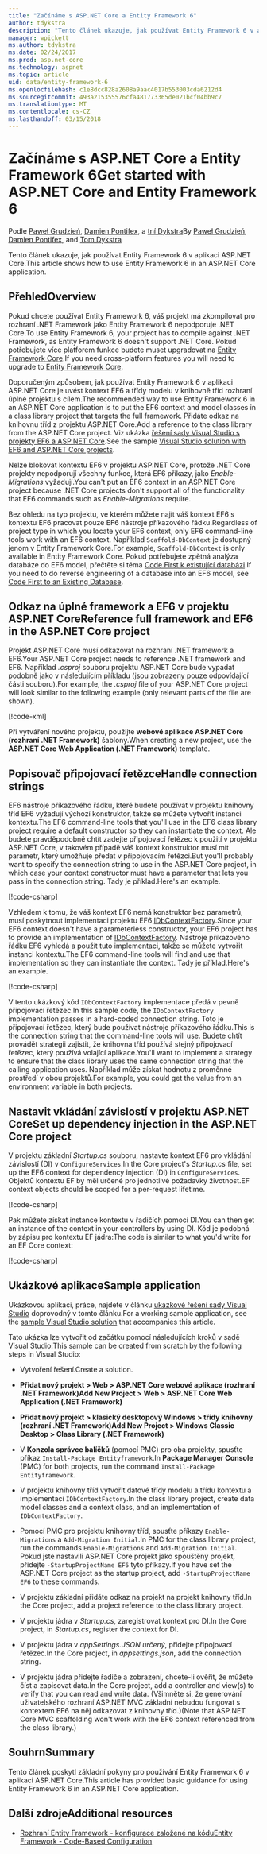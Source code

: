 ```yaml
---
title: "Začínáme s ASP.NET Core a Entity Framework 6"
author: tdykstra
description: "Tento článek ukazuje, jak používat Entity Framework 6 v aplikaci ASP.NET Core."
manager: wpickett
ms.author: tdykstra
ms.date: 02/24/2017
ms.prod: asp.net-core
ms.technology: aspnet
ms.topic: article
uid: data/entity-framework-6
ms.openlocfilehash: c1e8dcc828a2608a9aac4017b553003cda6212d4
ms.sourcegitcommit: 493a215355576cfa481773365de021bcf04bb9c7
ms.translationtype: MT
ms.contentlocale: cs-CZ
ms.lasthandoff: 03/15/2018
---
```

# <a name="get-started-with-aspnet-core-and-entity-framework-6"></a><span data-ttu-id="61fe7-103">Začínáme s ASP.NET Core a Entity Framework 6</span><span class="sxs-lookup"><span data-stu-id="61fe7-103">Get started with ASP.NET Core and Entity Framework 6</span></span>

<span data-ttu-id="61fe7-104">Podle [Paweł Grudzień](https://github.com/pgrudzien12), [Damien Pontifex](https://github.com/DamienPontifex), a [tní Dykstra](https://github.com/tdykstra)</span><span class="sxs-lookup"><span data-stu-id="61fe7-104">By [Paweł Grudzień](https://github.com/pgrudzien12), [Damien Pontifex](https://github.com/DamienPontifex), and [Tom Dykstra](https://github.com/tdykstra)</span></span>

<span data-ttu-id="61fe7-105">Tento článek ukazuje, jak používat Entity Framework 6 v aplikaci ASP.NET Core.</span><span class="sxs-lookup"><span data-stu-id="61fe7-105">This article shows how to use Entity Framework 6 in an ASP.NET Core application.</span></span>

## <a name="overview"></a><span data-ttu-id="61fe7-106">Přehled</span><span class="sxs-lookup"><span data-stu-id="61fe7-106">Overview</span></span>

<span data-ttu-id="61fe7-107">Pokud chcete používat Entity Framework 6, váš projekt má zkompilovat pro rozhraní .NET Framework jako Entity Framework 6 nepodporuje .NET Core.</span><span class="sxs-lookup"><span data-stu-id="61fe7-107">To use Entity Framework 6, your project has to compile against .NET Framework, as Entity Framework 6 doesn't support .NET Core.</span></span> <span data-ttu-id="61fe7-108">Pokud potřebujete více platforem funkce budete muset upgradovat na [Entity Framework Core](https://docs.microsoft.com/ef/).</span><span class="sxs-lookup"><span data-stu-id="61fe7-108">If you need cross-platform features you will need to upgrade to [Entity Framework Core](https://docs.microsoft.com/ef/).</span></span>

<span data-ttu-id="61fe7-109">Doporučeným způsobem, jak používat Entity Framework 6 v aplikaci ASP.NET Core je uvést kontext EF6 a třídy modelu v knihovně tříd rozhraní úplné projektu s cílem.</span><span class="sxs-lookup"><span data-stu-id="61fe7-109">The recommended way to use Entity Framework 6 in an ASP.NET Core application is to put the EF6 context and model classes in a class library project that targets the full framework.</span></span> <span data-ttu-id="61fe7-110">Přidáte odkaz na knihovnu tříd z projektu ASP.NET Core.</span><span class="sxs-lookup"><span data-stu-id="61fe7-110">Add a reference to the class library from the ASP.NET Core project.</span></span> <span data-ttu-id="61fe7-111">Viz ukázka [řešení sady Visual Studio s projekty EF6 a ASP.NET Core](https://github.com/aspnet/Docs/tree/master/aspnetcore/data/entity-framework-6/sample/).</span><span class="sxs-lookup"><span data-stu-id="61fe7-111">See the sample [Visual Studio solution with EF6 and ASP.NET Core projects](https://github.com/aspnet/Docs/tree/master/aspnetcore/data/entity-framework-6/sample/).</span></span>

<span data-ttu-id="61fe7-112">Nelze blokovat kontextu EF6 v projektu ASP.NET Core, protože .NET Core projekty nepodporují všechny funkce, která EF6 příkazy, jako *Enable-Migrations* vyžadují.</span><span class="sxs-lookup"><span data-stu-id="61fe7-112">You can't put an EF6 context in an ASP.NET Core project because .NET Core projects don't support all of the functionality that EF6 commands such as *Enable-Migrations* require.</span></span>

<span data-ttu-id="61fe7-113">Bez ohledu na typ projektu, ve kterém můžete najít váš kontext EF6 s kontextu EF6 pracovat pouze EF6 nástroje příkazového řádku.</span><span class="sxs-lookup"><span data-stu-id="61fe7-113">Regardless of project type in which you locate your EF6 context, only EF6 command-line tools work with an EF6 context.</span></span> <span data-ttu-id="61fe7-114">Například `Scaffold-DbContext` je dostupný jenom v Entity Framework Core.</span><span class="sxs-lookup"><span data-stu-id="61fe7-114">For example, `Scaffold-DbContext` is only available in Entity Framework Core.</span></span> <span data-ttu-id="61fe7-115">Pokud potřebujete zpětná analýza databáze do EF6 model, přečtěte si téma [Code First k existující databázi](https://msdn.microsoft.com/jj200620).</span><span class="sxs-lookup"><span data-stu-id="61fe7-115">If you need to do reverse engineering of a database into an EF6 model, see [Code First to an Existing Database](https://msdn.microsoft.com/jj200620).</span></span>

## <a name="reference-full-framework-and-ef6-in-the-aspnet-core-project"></a><span data-ttu-id="61fe7-116">Odkaz na úplné framework a EF6 v projektu ASP.NET Core</span><span class="sxs-lookup"><span data-stu-id="61fe7-116">Reference full framework and EF6 in the ASP.NET Core project</span></span>

<span data-ttu-id="61fe7-117">Projekt ASP.NET Core musí odkazovat na rozhraní .NET framework a EF6.</span><span class="sxs-lookup"><span data-stu-id="61fe7-117">Your ASP.NET Core project needs to reference .NET framework and EF6.</span></span> <span data-ttu-id="61fe7-118">Například *.csproj* souboru projektu ASP.NET Core bude vypadat podobně jako v následujícím příkladu (jsou zobrazeny pouze odpovídající části souboru).</span><span class="sxs-lookup"><span data-stu-id="61fe7-118">For example, the *.csproj* file of your ASP.NET Core project will look similar to the following example (only relevant parts of the file are shown).</span></span>

[!code-xml[](entity-framework-6/sample/MVCCore/MVCCore.csproj?range=3-9&highlight=2)]

<span data-ttu-id="61fe7-119">Při vytváření nového projektu, použijte **webové aplikace ASP.NET Core (rozhraní .NET Framework)** šablony.</span><span class="sxs-lookup"><span data-stu-id="61fe7-119">When creating a new project, use the **ASP.NET Core Web Application (.NET Framework)** template.</span></span>

## <a name="handle-connection-strings"></a><span data-ttu-id="61fe7-120">Popisovač připojovací řetězce</span><span class="sxs-lookup"><span data-stu-id="61fe7-120">Handle connection strings</span></span>

<span data-ttu-id="61fe7-121">EF6 nástroje příkazového řádku, které budete používat v projektu knihovny tříd EF6 vyžadují výchozí konstruktor, takže se můžete vytvořit instanci kontextu.</span><span class="sxs-lookup"><span data-stu-id="61fe7-121">The EF6 command-line tools that you'll use in the EF6 class library project require a default constructor so they can instantiate the context.</span></span> <span data-ttu-id="61fe7-122">Ale budete pravděpodobně chtít zadejte připojovací řetězec k použití v projektu ASP.NET Core, v takovém případě váš kontext konstruktor musí mít parametr, který umožňuje předat v připojovacím řetězci.</span><span class="sxs-lookup"><span data-stu-id="61fe7-122">But you'll probably want to specify the connection string to use in the ASP.NET Core project, in which case your context constructor must have a parameter that lets you pass in the connection string.</span></span> <span data-ttu-id="61fe7-123">Tady je příklad.</span><span class="sxs-lookup"><span data-stu-id="61fe7-123">Here's an example.</span></span>

[!code-csharp[](entity-framework-6/sample/EF6/SchoolContext.cs?name=snippet_Constructor)]

<span data-ttu-id="61fe7-124">Vzhledem k tomu, že váš kontext EF6 nemá konstruktor bez parametrů, musí poskytnout implementaci projektu EF6 [IDbContextFactory](https://msdn.microsoft.com/library/hh506876).</span><span class="sxs-lookup"><span data-stu-id="61fe7-124">Since your EF6 context doesn't have a parameterless constructor, your EF6 project has to provide an implementation of [IDbContextFactory](https://msdn.microsoft.com/library/hh506876).</span></span> <span data-ttu-id="61fe7-125">Nástroje příkazového řádku EF6 vyhledá a použít tuto implementaci, takže se můžete vytvořit instanci kontextu.</span><span class="sxs-lookup"><span data-stu-id="61fe7-125">The EF6 command-line tools will find and use that implementation so they can instantiate the context.</span></span> <span data-ttu-id="61fe7-126">Tady je příklad.</span><span class="sxs-lookup"><span data-stu-id="61fe7-126">Here's an example.</span></span>

[!code-csharp[](entity-framework-6/sample/EF6/SchoolContextFactory.cs?name=snippet_IDbContextFactory)]

<span data-ttu-id="61fe7-127">V tento ukázkový kód `IDbContextFactory` implementace předá v pevně připojovací řetězec.</span><span class="sxs-lookup"><span data-stu-id="61fe7-127">In this sample code, the `IDbContextFactory` implementation passes in a hard-coded connection string.</span></span> <span data-ttu-id="61fe7-128">Toto je připojovací řetězec, který bude používat nástroje příkazového řádku.</span><span class="sxs-lookup"><span data-stu-id="61fe7-128">This is the connection string that the command-line tools will use.</span></span> <span data-ttu-id="61fe7-129">Budete chtít provádět strategii zajistit, že knihovna tříd používá stejný připojovací řetězec, který používá volající aplikace.</span><span class="sxs-lookup"><span data-stu-id="61fe7-129">You'll want to implement a strategy to ensure that the class library uses the same connection string that the calling application uses.</span></span> <span data-ttu-id="61fe7-130">Například může získat hodnotu z proměnné prostředí v obou projektů.</span><span class="sxs-lookup"><span data-stu-id="61fe7-130">For example, you could get the value from an environment variable in both projects.</span></span>

## <a name="set-up-dependency-injection-in-the-aspnet-core-project"></a><span data-ttu-id="61fe7-131">Nastavit vkládání závislostí v projektu ASP.NET Core</span><span class="sxs-lookup"><span data-stu-id="61fe7-131">Set up dependency injection in the ASP.NET Core project</span></span>

<span data-ttu-id="61fe7-132">V projektu základní *Startup.cs* souboru, nastavte kontext EF6 pro vkládání závislostí (DI) v `ConfigureServices`.</span><span class="sxs-lookup"><span data-stu-id="61fe7-132">In the Core project's *Startup.cs* file, set up the EF6 context for dependency injection (DI) in `ConfigureServices`.</span></span> <span data-ttu-id="61fe7-133">Objektů kontextu EF by měl určené pro jednotlivé požadavky životnost.</span><span class="sxs-lookup"><span data-stu-id="61fe7-133">EF context objects should be scoped for a per-request lifetime.</span></span>

[!code-csharp[](entity-framework-6/sample/MVCCore/Startup.cs?name=snippet_ConfigureServices&highlight=5)]

<span data-ttu-id="61fe7-134">Pak můžete získat instance kontextu v řadičích pomocí DI.</span><span class="sxs-lookup"><span data-stu-id="61fe7-134">You can then get an instance of the context in your controllers by using DI.</span></span> <span data-ttu-id="61fe7-135">Kód je podobná by zápisu pro kontextu EF jádra:</span><span class="sxs-lookup"><span data-stu-id="61fe7-135">The code is similar to what you'd write for an EF Core context:</span></span>

[!code-csharp[](entity-framework-6/sample/MVCCore/Controllers/StudentsController.cs?name=snippet_ContextInController)]

## <a name="sample-application"></a><span data-ttu-id="61fe7-136">Ukázkové aplikace</span><span class="sxs-lookup"><span data-stu-id="61fe7-136">Sample application</span></span>

<span data-ttu-id="61fe7-137">Ukázkovou aplikaci, práce, najdete v článku [ukázkové řešení sady Visual Studio](https://github.com/aspnet/Docs/tree/master/aspnetcore/data/entity-framework-6/sample/) doprovodný v tomto článku.</span><span class="sxs-lookup"><span data-stu-id="61fe7-137">For a working sample application, see the [sample Visual Studio solution](https://github.com/aspnet/Docs/tree/master/aspnetcore/data/entity-framework-6/sample/) that accompanies this article.</span></span>

<span data-ttu-id="61fe7-138">Tato ukázka lze vytvořit od začátku pomocí následujících kroků v sadě Visual Studio:</span><span class="sxs-lookup"><span data-stu-id="61fe7-138">This sample can be created from scratch by the following steps in Visual Studio:</span></span>

* <span data-ttu-id="61fe7-139">Vytvoření řešení.</span><span class="sxs-lookup"><span data-stu-id="61fe7-139">Create a solution.</span></span>

* <span data-ttu-id="61fe7-140">**Přidat nový projekt > Web > ASP.NET Core webové aplikace (rozhraní .NET Framework)**</span><span class="sxs-lookup"><span data-stu-id="61fe7-140">**Add New Project > Web > ASP.NET Core Web Application (.NET Framework)**</span></span>

* <span data-ttu-id="61fe7-141">**Přidat nový projekt > klasický desktopový Windows > třídy knihovny (rozhraní .NET Framework)**</span><span class="sxs-lookup"><span data-stu-id="61fe7-141">**Add New Project > Windows Classic Desktop > Class Library (.NET Framework)**</span></span>

* <span data-ttu-id="61fe7-142">V **Konzola správce balíčků** (pomocí PMC) pro oba projekty, spusťte příkaz `Install-Package Entityframework`.</span><span class="sxs-lookup"><span data-stu-id="61fe7-142">In **Package Manager Console** (PMC) for both projects, run the command `Install-Package Entityframework`.</span></span>

* <span data-ttu-id="61fe7-143">V projektu knihovny tříd vytvořit datové třídy modelu a třídu kontextu a implementaci `IDbContextFactory`.</span><span class="sxs-lookup"><span data-stu-id="61fe7-143">In the class library project, create data model classes and a context class, and an implementation of `IDbContextFactory`.</span></span>

* <span data-ttu-id="61fe7-144">Pomocí PMC pro projektu knihovny tříd, spusťte příkazy `Enable-Migrations` a `Add-Migration Initial`.</span><span class="sxs-lookup"><span data-stu-id="61fe7-144">In PMC for the class library project, run the commands `Enable-Migrations` and `Add-Migration Initial`.</span></span> <span data-ttu-id="61fe7-145">Pokud jste nastavili ASP.NET Core projekt jako spouštěný projekt, přidejte `-StartupProjectName EF6` tyto příkazy.</span><span class="sxs-lookup"><span data-stu-id="61fe7-145">If you have set the ASP.NET Core project as the startup project, add `-StartupProjectName EF6` to these commands.</span></span>

* <span data-ttu-id="61fe7-146">V projektu základní přidáte odkaz na projekt na projekt knihovny tříd.</span><span class="sxs-lookup"><span data-stu-id="61fe7-146">In the Core project, add a project reference to the class library project.</span></span>

* <span data-ttu-id="61fe7-147">V projektu jádra v *Startup.cs*, zaregistrovat kontext pro DI.</span><span class="sxs-lookup"><span data-stu-id="61fe7-147">In the Core project, in *Startup.cs*, register the context for DI.</span></span>

* <span data-ttu-id="61fe7-148">V projektu jádra v *appSettings.JSON určený*, přidejte připojovací řetězec.</span><span class="sxs-lookup"><span data-stu-id="61fe7-148">In the Core project, in *appsettings.json*, add the connection string.</span></span>

* <span data-ttu-id="61fe7-149">V projektu jádra přidejte řadiče a zobrazení, chcete-li ověřit, že můžete číst a zapisovat data.</span><span class="sxs-lookup"><span data-stu-id="61fe7-149">In the Core project, add a controller and view(s) to verify that you can read and write data.</span></span> <span data-ttu-id="61fe7-150">(Všimněte si, že generování uživatelského rozhraní ASP.NET MVC základní nebudou fungovat s kontextem EF6 na něj odkazovat z knihovny tříd.)</span><span class="sxs-lookup"><span data-stu-id="61fe7-150">(Note that ASP.NET Core MVC scaffolding won't work with the EF6 context referenced from the class library.)</span></span>

## <a name="summary"></a><span data-ttu-id="61fe7-151">Souhrn</span><span class="sxs-lookup"><span data-stu-id="61fe7-151">Summary</span></span>

<span data-ttu-id="61fe7-152">Tento článek poskytl základní pokyny pro používání Entity Framework 6 v aplikaci ASP.NET Core.</span><span class="sxs-lookup"><span data-stu-id="61fe7-152">This article has provided basic guidance for using Entity Framework 6 in an ASP.NET Core application.</span></span>

## <a name="additional-resources"></a><span data-ttu-id="61fe7-153">Další zdroje</span><span class="sxs-lookup"><span data-stu-id="61fe7-153">Additional resources</span></span>

* [<span data-ttu-id="61fe7-154">Rozhraní Entity Framework - konfigurace založené na kódu</span><span class="sxs-lookup"><span data-stu-id="61fe7-154">Entity Framework - Code-Based Configuration</span></span>](https://msdn.microsoft.com/data/jj680699.aspx)
